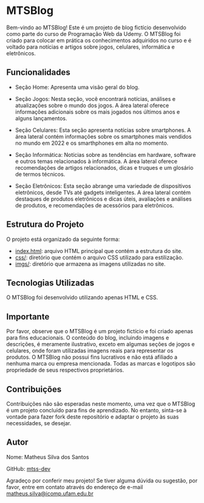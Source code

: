 # MTSBlog

Bem-vindo ao MTSBlog! Este é um projeto de blog fictício desenvolvido como parte do curso de Programação Web da Udemy. O MTSBlog foi criado para colocar em prática os conhecimentos adquiridos no curso e é voltado para notícias e artigos sobre jogos, celulares, informática e eletrônicos.

## Funcionalidades

- Seção Home: Apresenta uma visão geral do blog.

- Seção Jogos: Nesta seção, você encontrará notícias, análises e atualizações sobre o mundo dos jogos. A área lateral oferece informações adicionais sobre os mais jogados nos últimos anos e alguns lançamentos.

- Seção Celulares: Esta seção apresenta notícias sobre smartphones. A área lateral contém informações sobre os smartphones mais vendidos no mundo em 2022 e os smarthphones em alta no momento.

- Seção Informática: Notícias sobre as tendências em hardware, software e outros temas relacionados à informática. A área lateral oferece recomendações de artigos relacionados, dicas e truques e um glosário de termos técnicos.

- Seção Eletrônicos: Esta seção abrange uma variedade de dispositivos eletrônicos, desde TVs até gadgets inteligentes. A área lateral contém destaques de produtos eletrônicos e dicas úteis, avaliações e análises de produtos, e recomendações de acessórios para eletrônicos.

## Estrutura do Projeto

O projeto está organizado da seguinte forma:


- [index.html](index.html): arquivo HTML principal que contém a estrutura do site.
- [css/](css/): diretório que contém o arquivo CSS utilizado para estilização.
- [imgs/](imgs/): diretório que armazena as imagens utilizadas no site.

## Tecnologias Utilizadas

O MTSBlog foi desenvolvido utilizando apenas HTML e CSS.

## Importante

Por favor, observe que o MTSBlog é um projeto fictício e foi criado apenas para fins educacionais. O conteúdo do blog, incluindo imagens e descrições, é meramente ilustrativo, exceto em algumas seções de jogos e celulares, onde foram utilizadas imagens reais para representar os produtos. O MTSBlog não possui fins lucrativos e não está afiliado a nenhuma marca ou empresa mencionada. Todas as marcas e logotipos são propriedade de seus respectivos proprietários.

## Contribuições

Contribuições não são esperadas neste momento, uma vez que o MTSBlog é um projeto concluído para fins de aprendizado. No entanto, sinta-se à vontade para fazer fork deste repositório e adaptar o projeto às suas necessidades, se desejar.

## Autor

Nome: Matheus Silva dos Santos

GitHub: [mtss-dev](https://github.com/mtss-dev)

Agradeço por conferir meu projeto! Se tiver alguma dúvida ou sugestão, por favor, entre em contato através do endereço de e-mail matheus.silva@icomp.ufam.edu.br